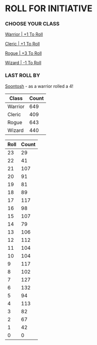 # ROLL FOR INITIATIVE
### CHOOSE YOUR CLASS

[Warrior | +1 To Roll](https://github.com/benjaminsampica/benjaminsampica/issues/new?title=roll%7Cwarrior&body=Just+click+%27Submit+new+issue%27.)

[Cleric | +1 To Roll](https://github.com/benjaminsampica/benjaminsampica/issues/new?title=roll%7Ccleric&body=Just+click+%27Submit+new+issue%27.)

[Rogue | +3 To Roll](https://github.com/benjaminsampica/benjaminsampica/issues/new?title=roll%7Crogue&body=Just+click+%27Submit+new+issue%27.)

[Wizard | -1 To Roll](https://github.com/benjaminsampica/benjaminsampica/issues/new?title=roll%7Cwizard&body=Just+click+%27Submit+new+issue%27.)
### LAST ROLL BY
[Soontosh](https://www.github.com/Soontosh) - as a warrior rolled a 4!

|Class|Count|
|-|-|
|Warrior|649|
|Cleric|409|
|Rogue|643|
|Wizard|440|

|Roll|Count|
|-|-|
|23|29
|22|41
|21|107
|20|91
|19|81
|18|89
|17|117
|16|98
|15|107
|14|79
|13|106
|12|112
|11|104
|10|104
|9|117
|8|102
|7|127
|6|132
|5|94
|4|113
|3|82
|2|67
|1|42
|0|0
